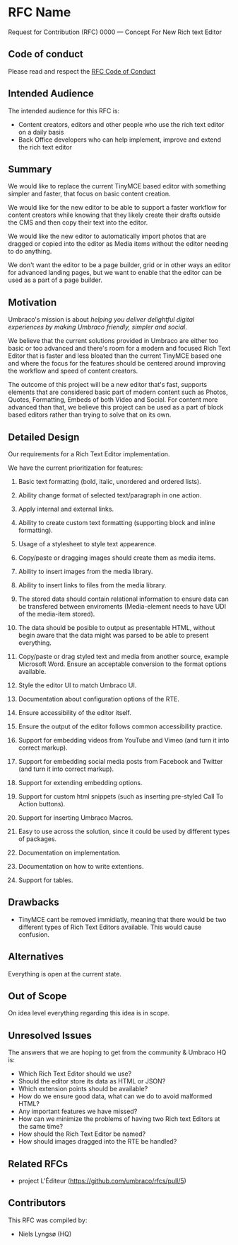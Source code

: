 # RFC Name

Request for Contribution (RFC) 0000 — Concept For New Rich text Editor

## Code of conduct

Please read and respect the [RFC Code of Conduct](https://github.com/umbraco/rfcs/blob/master/CODE_OF_CONDUCT.md)

## Intended Audience

The intended audience for this RFC is:

* Content creators, editors and other people who use the rich text editor on a daily basis
* Back Office developers who can help implement, improve and extend the rich text editor

## Summary

We would like to replace the current TinyMCE based editor with something simpler and faster, that focus on basic content creation.

We would like for the new editor to be able to support a faster workflow for content creators while knowing that they likely create their drafts outside the CMS and then copy their text into the editor.

We would like the new editor to automatically import photos that are dragged or copied into the editor as Media items without the editor needing to do anything.

We don't want the editor to be a page builder, grid or in other ways an editor for advanced landing pages, but we want to enable that the editor can be used as a part of a page builder.

## Motivation

Umbraco's mission is about _helping you deliver delightful digital experiences by making Umbraco friendly, simpler and social_.

We believe that the current solutions provided in Umbraco are either too basic or too advanced and there's room for a modern and focused Rich Text Editor that is faster and less bloated than the current TinyMCE based one and where the focus for the features should be centered around improving the workflow and speed of content creators.

The outcome of this project will be a new editor that's fast, supports elements that are considered basic part of modern content such as Photos, Quotes, Formatting, Embeds of both Video and Social. For content more advanced than that, we believe this project can be used as a part of block based editors rather than trying to solve that on its own.

## Detailed Design

Our requirements for a Rich Text Editor implementation.

We have the current prioritization for features:

1. Basic text formatting (bold, italic, unordered and ordered lists).

1. Ability change format of selected text/paragraph in one action.

1. Apply internal and external links.

1. Ability to create custom text formatting (supporting block and inline formatting).

1. Usage of a stylesheet to style text appearence.

1. Copy/paste or dragging images should create them as media items.

1. Ability to insert images from the media library.

1. Ability to insert links to files from the media library.

1. The stored data should contain relational information to ensure data can be transfered between enviroments (Media-element needs to have UDI of the media-item stored).

1. The data should be posible to output as presentable HTML, without begin aware that the data might was parsed to be able to present everything.

1. Copy/paste or drag styled text and media from another source, example Microsoft Word. Ensure an acceptable conversion to the format options available.

1. Style the editor UI to match Umbraco UI.

1. Documentation about configuration options of the RTE.

1. Ensure accessibility of the editor itself.

1. Ensure the output of the editor follows common accessibility practice.

1. Support for embedding videos from YouTube and Vimeo (and turn it into correct markup).

1. Support for embedding social media posts from Facebook and Twitter (and turn it into correct markup).

1. Support for extending embedding options.

1. Support for custom html snippets (such as inserting pre-styled Call To Action buttons).

1. Support for inserting Umbraco Macros.

1. Easy to use across the solution, since it could be used by different types of packages.

1. Documentation on implementation.

1. Documentation on how to write extentions.

1. Support for tables.


## Drawbacks

* TinyMCE cant be removed immidiatly, meaning that there would be two different types of Rich Text Editors available. This would cause confusion.

## Alternatives

Everything is open at the current state.

## Out of Scope

On idea level everything regarding this idea is in scope.

## Unresolved Issues

The answers that we are hoping to get from the community & Umbraco HQ is:

* Which Rich Text Editor should we use?
* Should the editor store its data as HTML or JSON?
* Which extension points should be available?
* How do we ensure good data, what can we do to avoid malformed HTML?
* Any important features we have missed?
* How can we minimize the problems of having two Rich text Editors at the same time?
* How should the Rich Text Editor be named?
* How should images dragged into the RTE be handled?

## Related RFCs 

* project L'Éditeur (https://github.com/umbraco/rfcs/pull/5)

## Contributors

This RFC was compiled by:

* Niels Lyngsø (HQ)
